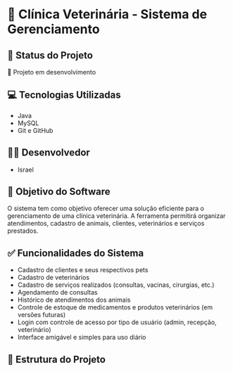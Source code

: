 # 🐾 Clínica Veterinária - Sistema de Gerenciamento

## 📌 Status do Projeto
🚧 Projeto em desenvolvimento

## 💻 Tecnologias Utilizadas
- Java
- MySQL
- Git e GitHub

## 👨‍💻 Desenvolvedor
- Israel

## 🎯 Objetivo do Software
O sistema tem como objetivo oferecer uma solução eficiente para o gerenciamento de uma clínica veterinária. A ferramenta permitirá organizar atendimentos, cadastro de animais, clientes, veterinários e serviços prestados.

## ✅ Funcionalidades do Sistema
- Cadastro de clientes e seus respectivos pets
- Cadastro de veterinários
- Cadastro de serviços realizados (consultas, vacinas, cirurgias, etc.)
- Agendamento de consultas
- Histórico de atendimentos dos animais
- Controle de estoque de medicamentos e produtos veterinários (em versões futuras)
- Login com controle de acesso por tipo de usuário (admin, recepção, veterinário)
- Interface amigável e simples para uso diário

## 📂 Estrutura do Projeto
